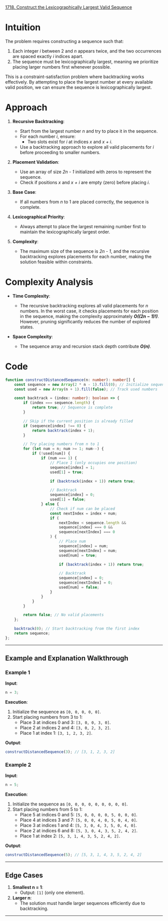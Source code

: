 [1718. Construct the Lexicographically Largest Valid Sequence](https://leetcode.com/problems/construct-the-lexicographically-largest-valid-sequence/)

# Intuition

The problem requires constructing a sequence such that:

1. Each integer *i* between 2 and *n* appears twice, and the two occurrences are spaced exactly *i* indices apart.
2. The sequence must be lexicographically largest, meaning we prioritize placing larger numbers first whenever possible.

This is a constraint-satisfaction problem where backtracking works effectively. By attempting to place the largest number at every available valid position, we can ensure the sequence is lexicographically largest.

# Approach

1. **Recursive Backtracking**:
    - Start from the largest number *n* and try to place it in the sequence.
    - For each number *i*, ensure:
        - Two slots exist for *i* at indices *x* and *x + i*.
    - Use a backtracking approach to explore all valid placements for *i* before proceeding to smaller numbers.
	
2. **Placement Validation**:
    - Use an array of size *2n - 1* initialized with zeros to represent the sequence.
    - Check if positions *x* and *x + i* are empty (zero) before placing *i*.
	
3. **Base Case**:
    - If all numbers from *n* to 1 are placed correctly, the sequence is complete.
	
4. **Lexicographical Priority**:
    - Always attempt to place the largest remaining number first to maintain the lexicographically largest order.
	
5. **Complexity**:
    - The maximum size of the sequence is *2n - 1*, and the recursive backtracking explores placements for each number, making the solution feasible within constraints.

# Complexity Analysis

- **Time Complexity**:
    - The recursive backtracking explores all valid placements for *n* numbers. In the worst case, it checks placements for each position in the sequence, making the complexity approximately ***O((2n − 1)!)***. However, pruning significantly reduces the number of explored states.
	
- **Space Complexity**:
    - The sequence array and recursion stack depth contribute ***O(n)***.

# Code

```typescript
function constructDistancedSequence(n: number): number[] {
    const sequence = new Array(2 * n - 1).fill(0); // Initialize sequence with zeros
    const used = new Array(n + 1).fill(false); // Track used numbers

    const backtrack = (index: number): boolean => {
        if (index === sequence.length) {
            return true; // Sequence is complete
        }

        // Skip if the current position is already filled
        if (sequence[index] !== 0) {
            return backtrack(index + 1);
        }

        // Try placing numbers from n to 1
        for (let num = n; num >= 1; num--) {
            if (!used[num]) {
                if (num === 1) {
                    // Place 1 (only occupies one position)
                    sequence[index] = 1;
                    used[1] = true;

                    if (backtrack(index + 1)) return true;

                    // Backtrack
                    sequence[index] = 0;
                    used[1] = false;
                } else {
                    // Check if num can be placed
                    const nextIndex = index + num;
                    if (
                        nextIndex < sequence.length &&
                        sequence[index] === 0 &&
                        sequence[nextIndex] === 0
                    ) {
                        // Place num
                        sequence[index] = num;
                        sequence[nextIndex] = num;
                        used[num] = true;

                        if (backtrack(index + 1)) return true;

                        // Backtrack
                        sequence[index] = 0;
                        sequence[nextIndex] = 0;
                        used[num] = false;
                    }
                }
            }
        }

        return false; // No valid placements
    };

    backtrack(0); // Start backtracking from the first index
    return sequence;
};

```

---

## **Example and Explanation Walkthrough**

### **Example 1**

**Input**:

```typescript
n = 3;
```

**Execution**:

1. Initialize the sequence as `[0, 0, 0, 0, 0]`.
2. Start placing numbers from 3 to 1:
    - Place 3 at indices 0 and 3: `[3, 0, 0, 3, 0]`.
    - Place 2 at indices 2 and 4: `[3, 0, 2, 3, 2]`.
    - Place 1 at index 1: `[3, 1, 2, 3, 2]`.

**Output**:

```typescript
constructDistancedSequence(3); // [3, 1, 2, 3, 2]
```

### **Example 2**

**Input**:

```typescript
n = 5;
```

**Execution**:

1. Initialize the sequence as `[0, 0, 0, 0, 0, 0, 0, 0, 0]`.
2. Start placing numbers from 5 to 1:
    - Place 5 at indices 0 and 5: `[5, 0, 0, 0, 0, 5, 0, 0, 0]`.
    - Place 4 at indices 3 and 7: `[5, 0, 0, 4, 0, 5, 0, 4, 0]`.
    - Place 3 at indices 1 and 4: `[5, 3, 0, 4, 3, 5, 0, 4, 0]`.
    - Place 2 at indices 6 and 8: `[5, 3, 0, 4, 3, 5, 2, 4, 2]`.
    - Place 1 at index 2: `[5, 3, 1, 4, 3, 5, 2, 4, 2]`.

**Output**:

```typescript
constructDistancedSequence(5); // [5, 3, 1, 4, 3, 5, 2, 4, 2]
```

---

## **Edge Cases**

1. **Smallest n = 1**:
    - Output: `[1]` (only one element).
2. **Larger n**:
    - The solution must handle larger sequences efficiently due to backtracking.

---

